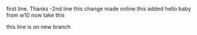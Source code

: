 first line. Thanks
    -2nd line 
    this change made online.this added
    hello baby from w10
now take this

this line is on new branch